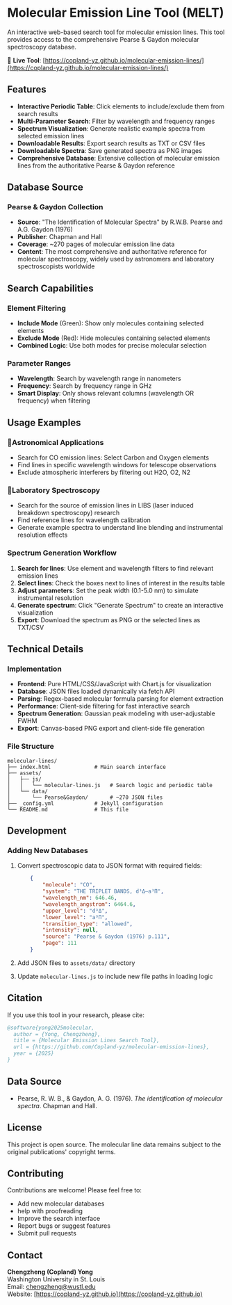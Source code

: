# Molecular Emission Line Tool (MELT)

An interactive web-based search tool for molecular emission lines. This tool provides access to the comprehensive Pearse & Gaydon molecular spectroscopy database.

🔗 **Live Tool**: [https://copland-yz.github.io/molecular-emission-lines/](https://copland-yz.github.io/molecular-emission-lines/)

## Features

- **Interactive Periodic Table**: Click elements to include/exclude them from search results
- **Multi-Parameter Search**: Filter by wavelength and frequency ranges
- **Spectrum Visualization**: Generate realistic example spectra from selected emission lines
- **Downloadable Results**: Export search results as TXT or CSV files
- **Downloadable Spectra**: Save generated spectra as PNG images
- **Comprehensive Database**: Extensive collection of molecular emission lines from the authoritative Pearse & Gaydon reference

## Database Source

### Pearse & Gaydon Collection

- **Source**: "The Identification of Molecular Spectra" by R.W.B. Pearse and A.G. Gaydon (1976)
- **Publisher**: Chapman and Hall
- **Coverage**: ~270 pages of molecular emission line data
- **Content**: The most comprehensive and authoritative reference for molecular spectroscopy, widely used by astronomers and laboratory spectroscopists worldwide

## Search Capabilities

### Element Filtering

- **Include Mode** (Green): Show only molecules containing selected elements
- **Exclude Mode** (Red): Hide molecules containing selected elements  
- **Combined Logic**: Use both modes for precise molecular selection

### Parameter Ranges

- **Wavelength**: Search by wavelength range in nanometers
- **Frequency**: Search by frequency range in GHz
- **Smart Display**: Only shows relevant columns (wavelength OR frequency) when filtering

## Usage Examples

### 🚀Astronomical Applications

- Search for CO emission lines: Select Carbon and Oxygen elements
- Find lines in specific wavelength windows for telescope observations
- Exclude atmospheric interferers by filtering out H2O, O2, N2

### 🔬Laboratory Spectroscopy

- Search for the source of emission lines in LIBS (laser induced breakdown spectroscopy) research
- Find reference lines for wavelength calibration
- Generate example spectra to understand line blending and instrumental resolution effects

### Spectrum Generation Workflow

1. **Search for lines**: Use element and wavelength filters to find relevant emission lines
2. **Select lines**: Check the boxes next to lines of interest in the results table
3. **Adjust parameters**: Set the peak width (0.1-5.0 nm) to simulate instrumental resolution
4. **Generate spectrum**: Click "Generate Spectrum" to create an interactive visualization
5. **Export**: Download the spectrum as PNG or the selected lines as TXT/CSV

## Technical Details

### Implementation

- **Frontend**: Pure HTML/CSS/JavaScript with Chart.js for visualization
- **Database**: JSON files loaded dynamically via fetch API  
- **Parsing**: Regex-based molecular formula parsing for element extraction
- **Performance**: Client-side filtering for fast interactive search
- **Spectrum Generation**: Gaussian peak modeling with user-adjustable FWHM
- **Export**: Canvas-based PNG export and client-side file generation

### File Structure

```
molecular-lines/
├── index.html              # Main search interface
├── assets/
│   ├── js/
│   │   └── molecular-lines.js   # Search logic and periodic table
│   └── data/
│       └── Pearse&Gaydon/       # ~270 JSON files
├── _config.yml             # Jekyll configuration
└── README.md               # This file
```

## Development

### Adding New Databases

1. Convert spectroscopic data to JSON format with required fields:
   
   ```json
       {
           "molecule": "CO",
           "system": "THE TRIPLET BANDS, d³Δ–a³Π",
           "wavelength_nm": 646.46,
           "wavelength_angstrom": 6464.6,
           "upper_level": "d³Δ",
           "lower_level": "a³Π",
           "transition_type": "allowed",
           "intensity": null,
           "source": "Pearse & Gaydon (1976) p.111",
           "page": 111
       }
   ```

2. Add JSON files to `assets/data/` directory

3. Update `molecular-lines.js` to include new file paths in loading logic

## Citation

If you use this tool in your research, please cite:

```bibtex
@software{yong2025molecular,
  author = {Yong, Chengzheng},
  title = {Molecular Emission Lines Search Tool},
  url = {https://github.com/Copland-yz/molecular-emission-lines},
  year = {2025}
}
```

## Data Source

- Pearse, R. W. B., & Gaydon, A. G. (1976). *The identification of molecular spectra*. Chapman and Hall.

## License

This project is open source. The molecular line data remains subject to the original publications' copyright terms.

## Contributing

Contributions are welcome! Please feel free to:

- Add new molecular databases
- help with proofreading
- Improve the search interface
- Report bugs or suggest features
- Submit pull requests

## Contact

**Chengzheng (Copland) Yong**  
Washington University in St. Louis  
Email: chengzheng@wustl.edu  
Website: [https://copland-yz.github.io](https://copland-yz.github.io)
